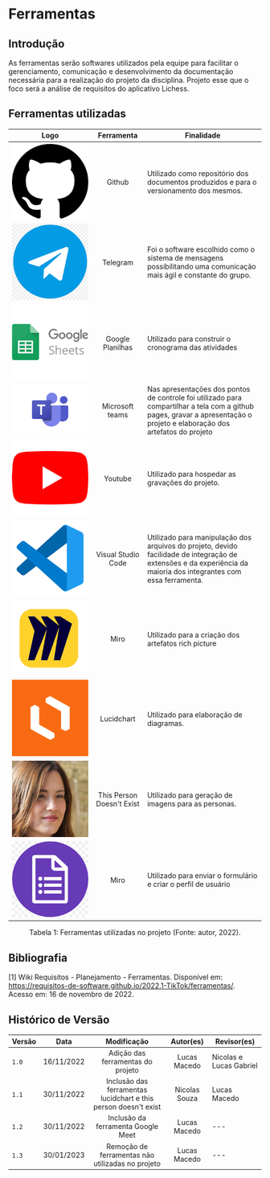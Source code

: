 # Ferramentas

## Introdução

As ferramentas serão softwares utilizados pela equipe para facilitar o gerenciamento, comunicação e desenvolvimento da documentação necessária para a realização do projeto da disciplina. Projeto esse que o foco será a análise de requisitos do aplicativo Lichess.

## Ferramentas utilizadas

|                               Logo                                |        Ferramenta         | Finalidade                                                                                                                                                                |
| :---------------------------------------------------------------: | :-----------------------: | ------------------------------------------------------------------------------------------------------------------------------------------------------------------------- |
|                 ![Github](../img/github-icon.png)                 |          Github           | Utilizado como repositório dos documentos produzidos e para o versionamento dos mesmos.                                                                                   |
|               ![Telegram](../img/telegram-icon.png)               |         Telegram          | Foi o software escolhido como o sistema de mensagens possibilitando uma comunicação mais ágil e constante do grupo.                                                       |
|            ![Google Planilhas](../img/sheet-icon.png)             |     Google Planilhas      | Utilizado para construir o cronograma das atividades                                                                                                                      |
|                  ![Teams](../img/teams-icon.png)                  |      Microsoft teams      | Nas apresentações dos pontos de controle foi utilizado para compartilhar a tela com a github pages, gravar a apresentação o projeto e elaboração dos artefatos do projeto |
|                ![Youtube](../img/youtube-icon.png)                |          Youtube          | Utilizado para hospedar as gravações do projeto.                                                                                                                          |
|                 ![VsCode](../img/vscode-icon.png)                 |    Visual Studio Code     | Utilizado para manipulação dos arquivos do projeto, devido facilidade de integração de extensões e da experiência da maioria dos integrantes com essa ferramenta.         |
|                   ![Miro](../img/miro-icon.png)                   |           Miro            | Utilizado para a criação dos artefatos rich picture                                                                                                                       |
|               ![Lucidchart](../img/lucidchart.png)                |        Lucidchart         | Utilizado para elaboração de diagramas.                                                                                                                                   |
| ![This Person Doesn't Exist](../img/this-person-doesnt-exist.png) | This Person Doesn't Exist | Utilizado para geração de imagens para as personas.                                                                                                                       |
| ![Google Forms](../img/google-forms-icon.png) | Miro | Utilizado para enviar o formulário e criar o perfil de usuário                                                                                                  |

<div style="text-align: center">
<p>Tabela 1: Ferramentas utilizadas no projeto (Fonte: autor, 2022). </p>
</div>

## Bibliografia

[1] Wiki Requisitos - Planejamento - Ferramentas. Disponível em: <https://requisitos-de-software.github.io/2022.1-TikTok/ferramentas/>. Acesso em: 16 de novembro de 2022.

## Histórico de Versão

| Versão | Data       |                           Modificação                           |      Autor(es)       | Revisor(es)             |
| ------ | ---------- | :-------------------------------------------------------------: | :------------------: | ----------------------- |
| `1.0`  | 16/11/2022 |                Adição das ferramentas do projeto                | Lucas Macedo  | Nicolas e Lucas Gabriel |
| `1.1`  | 30/11/2022 | Inclusão das ferramentas lucidchart e this person doesn't exist |    Nicolas Souza     | Lucas Macedo            |
| `1.2`  | 30/11/2022 |               Inclusão da ferramenta Google Meet                |     Lucas Macedo     | ---                     |
| `1.3`  | 30/01/2023 |               Remoção de ferramentas não utilizadas no projeto               |     Lucas Macedo     | ---                     |

